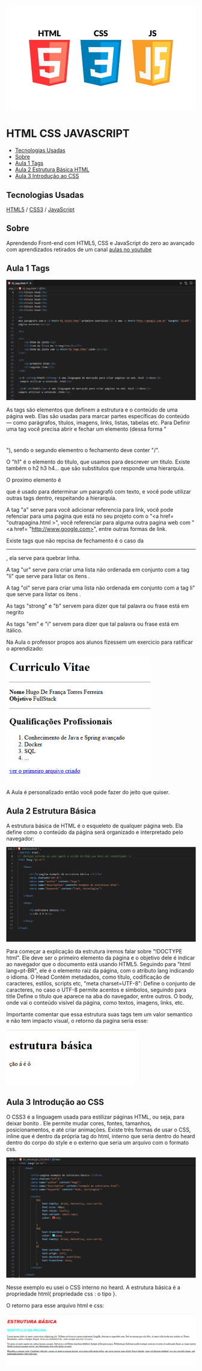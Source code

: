 ![imagem local](/imagens_readme/logo.jpg)



# HTML CSS JAVASCRIPT

  - [Tecnologias Usadas](#Tecnologias-Usadas)
  - [Sobre](#Sobre)
  - [Aula 1 Tags](#Aula-1-Tags)
  - [Aula 2 Estrutura Básica HTML](#Aula-2-Estrutura-Básica)
  - [ Aula 3 Introdução ao CSS](#Aula-3-Introdução-ao-CSS)
  
  
## Tecnologias Usadas

[HTML5](https://pt.wikipedia.org/wiki/HTML5) /  [CSS3](https://pt.wikipedia.org/wiki/CSS3) / [JavaScript](https://pt.wikipedia.org/wiki/JavaScript)


## Sobre


Aprendendo Front-end com HTML5, CSS e JavaScript do zero ao avançado com aprendizados retirados de um canal [aulas no youtube](https://www.youtube.com/watch?v=0Pm6ex5HDGY&list=PL1dUY2RYa2RhNhm-QTuNIifVpc59wrpFP&index=1&ab_channel=Serliv) 


## Aula 1 Tags



![imagem local](imagens_readme/Aula_1/escrevendo_html_no_VSCode.png)


As tags são elementos que definem a estrutura e o conteúdo de uma página web. Elas são usadas para marcar partes específicas do conteúdo — como parágrafos, títulos, imagens, links, listas, tabelas etc. Para
Definir uma tag você precisa abrir e fechar um elemento (dessa forma "<h1></h2>"), sendo o segundo elementro o fechamento deve conter "/". 


O "h1" é o elemento do titulo, que usamos para descrever um titulo. Existe também o h2 h3 h4... que são substitulos que responde uma hierarquia.


O proximo elemento é <p> que é usado para determinar um paragrafó com texto, e você pode utilizar outras tags dentro, respeitando a hierarquia.

A tag "a" serve para você adicionar referencia para link, você pode refenciar para uma pagina que está no seu projeto com o "<a href= "outrapagina.html >", você referenciar para alguma outra pagina web com
"<a href= "http://www.google.com>", entre outras formas de link.

Existe tags que não repcisa de fechamento é o caso da <hr>, ela serve para quebrar linha.

A tag "ur" serve para criar uma lista não ordenada em conjunto com a tag "li" que serve para listar os itens .

A tag "ol" serve para criar uma lista não ordenada em conjunto com a tag li" que serve para listar os itens .

As tags "strong" e "b" servem para dizer que tal palavra ou frase está em negrito

As tags "em" e "i" servem para dizer que tal palavra ou frase está em itálico.

Na Aula o professor propos aos alunos fizessem um exercicio para ratificar o aprendizado:


![imagem local](imagens_readme/Aula_1/exercio_proposto_sobre_tag.png)


A Aula é personalizado então você pode fazer do jeito que quiser.


## Aula 2 Estrutura Básica


A estrutura básica de HTML é o esqueleto de qualquer página web. Ela define como o conteúdo da página será organizado e interpretado pelo navegador:


![imagem local](imagens_readme/Aula_2/estrutura_base_html.png)



Para começar a explicação da estrutura iremos falar sobre "!DOCTYPE html". Ele deve ser o primeiro elemento da página e o objetivo dele é indicar ao navegador que o documento está usando HTML5. Seguindo para "html lang=pt-BR", ele é o elemento raiz da página, com o atributo lang indicando o idioma. O Head Contém metadados, como título, codificação de caracteres, estilos, scripts etc, "meta charset=UTF-8": Define o conjunto de caracteres, no caso o UTF-8 permite acentos e símbolos, seguindo para title Define o título que aparece na aba do navegador, entre outros. O body, onde vai o conteúdo visível da página, como textos, imagens, links, etc.


Importante comentar que essa estrutura suas tags tem um valor semantico e não tem impacto visual, o retorno da pagina seria esse:


![imagem local](imagens_readme/Aula_2/estrutura_base_html_retorno.png)


## Aula 3 Introdução ao CSS


O CSS3  é a linguagem usada para estilizar páginas HTML,  ou seja, para deixar bonito . Ele permite mudar cores, fontes, tamanhos, posicionamentos, e até criar animações. Existe três formas de usar o CSS, inline que é dentro da própria tag do html, interno que seria dentro do heard dentro do corpo do style e o externo que seria um arquivo com o formato css. 



![imagem local](/imagens_readme/Aula_3/codigo_css.png)



Nesse exemplo eu usei o CSS interno no heard. A estrutura básica é a propriedade html{ propriedade css : o tipo }. 

O retorno para esse arquivo html e css:


![imagem local](/imagens_readme/Aula_3/resultado.png)


